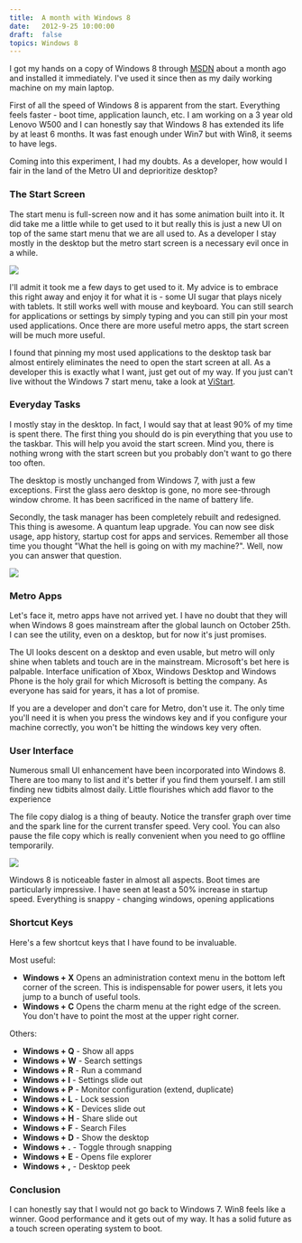 ```yaml
---
title: 	A month with Windows 8
date: 	2012-9-25 10:00:00
draft: 	false
topics: Windows 8
--- 
```


I got my hands on a copy of Windows 8 through [MSDN](http://msdn.com) about a month ago and installed it immediately. I've used it since then as my daily working machine on my main laptop.

First of all the speed of Windows 8 is apparent from the start. Everything feels faster - boot time, application launch, etc. I am working on a 3 year old Lenovo W500 and I can honestly say that Windows 8 has extended its life by at least 6 months. It was fast enough under Win7 but with Win8, it seems to have legs.

Coming into this experiment, I had my doubts. As a developer, how would I fair in the land of the Metro UI and deprioritize desktop?


### The Start Screen
The start menu is full-screen now and it has some animation built into it. It did take me a little while to get used to it but really this is just a new UI on top of the same start menu that we are all used to. As a developer I stay mostly in the desktop but the metro start screen is a necessary evil once in a while. 

<div class="vinette"><img src="files/images/start_screen.png" /></div>

I'll admit it took me a few days to get used to it. My advice is to embrace this right away and enjoy it for what it is - some UI sugar that plays nicely with tablets. It still works well with mouse and keyboard. You can still search for applications or settings by simply typing and you can still pin your most used applications. Once there are more useful metro apps, the start screen will be much more useful.

I found that pinning my most used applications to the desktop task bar almost entirely eliminates the need to open the start screen at all. As a developer this is exactly what I want, just get out of my way. If you just can't live without the Windows 7 start menu, take a look at [ViStart](http://lee-soft.com/vistart/).


### Everyday Tasks
I mostly stay in the desktop. In fact, I would say that at least 90% of my time is spent there. The first thing you should do is pin everything that you use to the taskbar. This will help you avoid the start screen. Mind you, there is nothing wrong with the start screen but you probably don't want to go there too often.

The desktop is mostly unchanged from Windows 7, with just a few exceptions. First the glass aero desktop is gone, no more see-through window chrome. It has been sacrificed in the name of battery life.

Secondly, the task manager has been completely rebuilt and redesigned. This thing is awesome. A quantum leap upgrade. You can now see disk usage, app history, startup cost for apps and services. Remember all those time you thought "What the hell is going on with my machine?". Well, now you can answer that question.

<div class="vinette"><img src="files/images/task_manager.png" /></div>


### Metro Apps
Let's face it, metro apps have not arrived yet. I have no doubt that they will when Windows 8 goes mainstream after the global launch on October 25th. I can see the utility, even on a desktop, but for now it's just promises.

The UI looks descent on a desktop and even usable, but metro will only shine when tablets and touch are in the mainstream. Microsoft's bet here is palpable. Interface unification of Xbox, Windows Desktop and Windows Phone is the holy grail for which Microsoft is betting the company. As everyone has said for years, it has a lot of promise. 

If you are a developer and don't care for Metro, don't use it. The only time you'll need it is when you press the windows key and if you configure your machine correctly, you won't be hitting the windows key very often.


### User Interface
Numerous small UI enhancement have been incorporated into Windows 8. There are too many to list and it's better if you find them yourself. I am still finding new tidbits almost daily. Little flourishes which add flavor to the experience

The file copy dialog is a thing of beauty. Notice the transfer graph over time and the spark line for the current transfer speed. Very cool. You can also pause the file copy which is really convenient when you need to go offline temporarily.

<div class="vinette"><img src="files/images/file_copy_dialog.png" /></div>

Windows 8 is noticeable faster in almost all aspects. Boot times are particularly impressive. I have seen at least a 50% increase in startup speed. Everything is snappy - changing windows, opening applications


### Shortcut Keys
Here's a few shortcut keys that I have found to be invaluable.

Most useful:

* __Windows + X__
Opens an administration context menu in the bottom left corner of the screen. This is indispensable for power users, it lets you jump to a bunch of useful tools.
* __Windows + C__
Opens the charm menu at the right edge of the screen. You don't have to point the most at the upper right corner.

Others:

* __Windows + Q__ - Show all apps
* __Windows + W__  - Search settings
* __Windows + R__ - Run a command
* __Windows + I__ - Settings slide out
* __Windows + P__ - Monitor configuration (extend, duplicate)
* __Windows + L__ - Lock session
* __Windows + K__ - Devices slide out
* __Windows + H__ - Share slide out
* __Windows + F__ - Search Files
* __Windows + D__ - Show the desktop
* __Windows + .__ - Toggle through snapping
* __Windows + E__ - Opens file explorer
* __Windows + ,__ - Desktop peek


### Conclusion
I can honestly say that I would not go back to Windows 7. Win8 feels like a winner. Good performance and it gets out of my way. It has a solid future as a touch screen operating system to boot.


